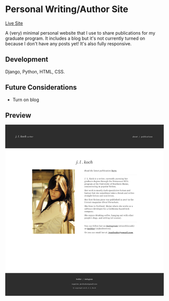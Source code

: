# Personal Writing/Author Site

[Live Site](http://www.jesskoch.com/)

A (very) minimal personal website that I use to share publications for my graduate program. It includes a blog but it's not currently turned on because I don't have any posts yet! It's also fully responsive. 

## Development

Django, Python, HTML, CSS.

## Future Considerations

* Turn on blog

## Preview

![Screenshot](images/app_screenshot.png)

